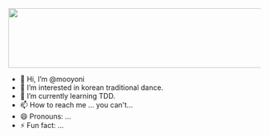 
<a href="https://github.com/devxb/gitanimals">
  <img
    src="https://render.gitanimals.org/lines/imooyoni?pet-id=636396034961795676"
    width="600"
    height="120"
  />
</a>
  

- 👋 Hi, I’m @mooyoni
- 👀 I’m interested in korean traditional dance.
- 🌱 I’m currently learning TDD.
- 📫 How to reach me ... you can't...
- 😄 Pronouns: ...
- ⚡ Fun fact: ...

<!---
mooyoni/mooyoni is a ✨ special ✨ repository because its `README.md` (this file) appears on your GitHub profile.
You can click the Preview link to take a look at your changes.
--->
